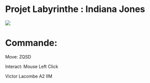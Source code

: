 
# Projet Labyrinthe : Indiana Jones

![](https://media.tenor.com/eqLNYv0A9TQAAAAC/swap-indiana-jones.gif)

# Commande:

Move: ZQSD

Interact: Mouse Left Click

Victor Lacombe A2 IIM
